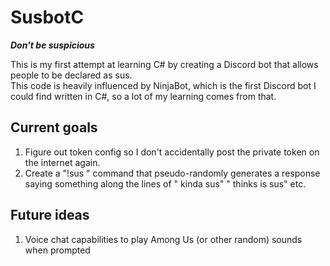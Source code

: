 # SusbotC


***Don't be suspicious***

This is my first attempt at learning C# by creating a Discord bot that allows people to be declared as sus.  
This code is heavily influenced by NinjaBot, which is the first Discord bot I could find written in C#, so a lot of my learning comes from that.

## Current goals

1. Figure out token config so I don't accidentally post the private token on the internet again.
2. Create a "!sus <name>" command that pseudo-randomly generates a response saying something along the lines of "<name> kinda sus" "<command writer> thinks <name> is sus" etc.

## Future ideas

1. Voice chat capabilities to play Among Us (or other random) sounds when prompted  

